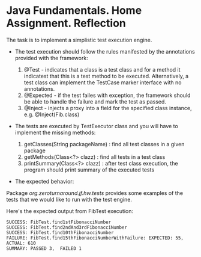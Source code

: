 Java Fundamentals. Home Assignment. Reflection
==============================================


The task is to implement a simplistic test execution engine.

* The test execution should follow the rules manifested by the annotations provided with the framework:

  1. @Test - indicates that a class is a test class and for a method it indicatest that this is a test method to be executed. Alternatively, a test class can implement the TestCase marker interface with no annotations. 
  2. @Expected - if the test failes with exception, the framework should be able to handle the failure and mark the test as passed.
  3. @Inject - injects a proxy into a field for the specified class instance, e.g. @Inject(Fib.class)

* The tests are executed by TestExecutor class and you will have to implement the missing methods:

  1. getClasses(String packageName) : find all test classes in a given package
  2. getMethods(Class<?> clazz) : find all tests in a test class
  4. printSummary(Class<?> clazz) : after test class execution, the program should print summary of the executed tests

* The expected behavior:

Package *org.zeroturnaround.jf.hw.tests* provides some examples of the tests that we would like to run with the test engine.

Here's the expected output from FibTest execution:

    SUCCESS: FibTest.find1stFibonacciNumber
    SUCCESS: FibTest.find2ndAnd3rdFibonacciNumber
    SUCCESS: FibTest.find10thFibonacciNumber
    FAILURE: FibTest.find15thFibonacciNumberWithFailure: EXPECTED: 55, ACTUAL: 610
    SUMMARY: PASSED 3,  FAILED 1
